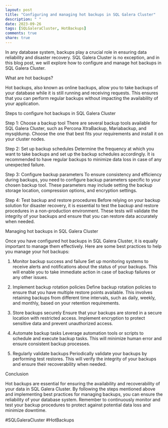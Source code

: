 ```yaml
---
layout: post
title: "Configuring and managing hot backups in SQL Galera Cluster"
description: " "
date: 2023-09-26
tags: [SQLGaleraCluster, HotBackups]
comments: true
share: true
---
```


In any database system, backups play a crucial role in ensuring data reliability and disaster recovery. SQL Galera Cluster is no exception, and in this blog post, we will explore how to configure and manage hot backups in SQL Galera Cluster.

What are hot backups?

Hot backups, also known as online backups, allow you to take backups of your database while it is still running and receiving requests. This ensures that you can perform regular backups without impacting the availability of your application.

Steps to configure hot backups in SQL Galera Cluster

Step 1: Choose a backup tool
There are several backup tools available for SQL Galera Cluster, such as Percona XtraBackup, Mariabackup, and mysqldump. Choose the one that best fits your requirements and install it on your cluster nodes.

Step 2: Set up backup schedules
Determine the frequency at which you want to take backups and set up the backup schedules accordingly. It is recommended to have regular backups to minimize data loss in case of any unexpected failure.

Step 3: Configure backup parameters
To ensure consistency and efficiency during backups, you need to configure backup parameters specific to your chosen backup tool. These parameters may include setting the backup storage location, compression options, and encryption settings.

Step 4: Test backup and restore procedures
Before relying on your backup solution for disaster recovery, it is essential to test the backup and restore procedures in a non-production environment. These tests will validate the integrity of your backups and ensure that you can restore data accurately when needed.

Managing hot backups in SQL Galera Cluster

Once you have configured hot backups in SQL Galera Cluster, it is equally important to manage them effectively. Here are some best practices to help you manage your hot backups:

1. Monitor backup success and failure
Set up monitoring systems to receive alerts and notifications about the status of your backups. This will enable you to take immediate action in case of backup failures or any other issues.

2. Implement backup rotation policies
Define backup rotation policies to ensure that you have multiple restore points available. This involves retaining backups from different time intervals, such as daily, weekly, and monthly, based on your retention requirements.

3. Store backups securely
Ensure that your backups are stored in a secure location with restricted access. Implement encryption to protect sensitive data and prevent unauthorized access.

4. Automate backup tasks
Leverage automation tools or scripts to schedule and execute backup tasks. This will minimize human error and ensure consistent backup processes.

5. Regularly validate backups
Periodically validate your backups by performing test restores. This will verify the integrity of your backups and ensure their recoverability when needed.

Conclusion

Hot backups are essential for ensuring the availability and recoverability of your data in SQL Galera Cluster. By following the steps mentioned above and implementing best practices for managing backups, you can ensure the reliability of your database system. Remember to continuously monitor and test your backup procedures to protect against potential data loss and minimize downtime.

#SQLGaleraCluster #HotBackups